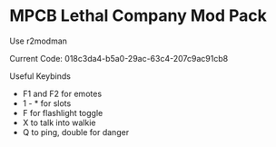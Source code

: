 # MPCB Lethal Company Mod Pack
Use r2modman

Current Code: 018c3da4-b5a0-29ac-63c4-207c9ac91cb8

Useful Keybinds
- F1 and F2 for emotes
- 1 - * for slots
- F for flashlight toggle
- X to talk into walkie
- Q to ping, double for danger
